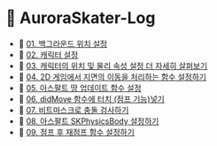 # 💎 AuroraSkater-Log

- 🧊 [01. 백그라운드 위치 설정](https://github.com/Acasiax/AuroraSkater-Log/blob/main/01.%20백그라운드%20위치%20설정.md)
- 🧊 [02. 캐릭터 설정](https://github.com/Acasiax/AuroraSkater-Log/blob/main/02.%20캐릭터%20설정)
- 🧊 [03. 캐릭터의 위치 및 물리 속성 설정 더 자세히 살펴보기](https://github.com/Acasiax/AuroraSkater-Log/blob/main/03.%20캐릭터의%20위치%20및%20물리%20속성%20설정%20더%20자세히%20공부하기.md)
- 🧊 [04. 2D 게임에서 지면의 이동을 처리하는 함수 설정하기](https://github.com/Acasiax/AuroraSkater-Log/blob/main/04.%202D%20게임에서%20지면의%20이동을%20처리하는%20함수%20설정하기.md)
- 🧊 [05. 아스팔트 땅 업데이트 함수 설정](https://github.com/Acasiax/AuroraSkater-Log/blob/main/05.%20아스팔트%20땅%20업데이트%20함수%20설정.md)
- 🧊 [06. didMove 함수에 터치 (점프 기능)넣기](https://github.com/Acasiax/AuroraSkater-Log/blob/main/06.%20didMove%20함수에%20터치%20(점프%20기능)넣기.md)
- 🧊 [07. 비트마스크로 충돌 검사하기](https://github.com/Acasiax/AuroraSkater-Log/blob/main/07.%20비트마스크로%20충돌%20검사하기.md)
- 🧊 [08. 아스팔트 SKPhysicsBody 설정하기](https://github.com/Acasiax/AuroraSkater-Log/blob/main/07.%20비트마스크로%20충돌%20검사하기.md)
- 🧊 [09. 점프 후 재점프 함수 설정하기](https://github.com/Acasiax/AuroraSkater-Log/blob/main/07.%20비트마스크로%20충돌%20검사하기.md)
